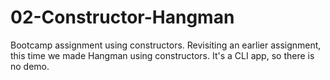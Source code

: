 # 02-Constructor-Hangman

Bootcamp assignment using constructors. Revisiting an earlier assignment, this time we made Hangman using constructors. It's a CLI app, so there is no demo.
